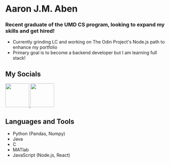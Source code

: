 # Aaron J.M. Aben
### Recent graduate of the UMD CS program, looking to expand my skills and get hired!
 - Currently grinding LC and working on The Odin Project's Node.js path to enhance my portfolio 
 - Primary goal is to become a backend developer but I am learning full stack!
## My Socials
<a href="https://www.instagram.com/ay.ruhn/" rel="nofollow">
    <img src="https://github.com/user-attachments/assets/80ffe066-d348-4aed-a277-cf2c8e1dbedd" width="75" height="75" />
</a>
<a href="https://www.linkedin.com/in/aaronjaben/" rel="nofollow">
    <img src="https://github.com/user-attachments/assets/fd3bf24b-3923-4d58-a255-0e0ed5edd408" width="75" height="75" />
</a>



## Languages and Tools
 - Python (Pandas, Numpy)
 - Java
 - C
 - MATlab
 - JavaScript (Node.js, React)

<!--
**aaron-j-aben/aaron-j-aben** is a ✨ _special_ ✨ repository because its `README.md` (this file) appears on your GitHub profile.

Here are some ideas to get you started:

- 🔭 I’m currently working on ...
- 🌱 I’m currently learning ...
- 👯 I’m looking to collaborate on ...
- 🤔 I’m looking for help with ...
- 💬 Ask me about ...
- 📫 How to reach me: ...
- 😄 Pronouns: ...
- ⚡ Fun fact: ...
-->
